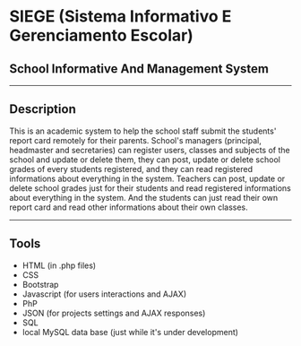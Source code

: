 # SIEGE (Sistema Informativo E Gerenciamento Escolar)
## School Informative And Management System

------------

## Description

This is an academic system to help the school staff submit the students' report card remotely for their parents.
School's managers (principal, headmaster and secretaries) can register users, classes and subjects of the school and update or delete them, they can post, update or delete school grades of every students registered, and they can read registered informations about everything in the system. Teachers can post, update or delete school grades just for their students and read registered informations about everything in the system. And the students can just read their own report card and read other informations about their own classes.

------------

## Tools

* HTML (in .php files)
* CSS
* Bootstrap
* Javascript (for users interactions and AJAX)
* PhP
* JSON (for projects settings and AJAX responses)
* SQL
* local MySQL data base (just while it's under development)
